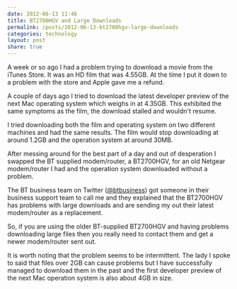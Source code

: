 ```yaml
---
date: 2012-06-13 11:46
title: BT2700HGV and Large Downloads
permalink: /posts/2012-06-13-bt2700hgv-large-downloads
categories: technology
layout: post
share: true
---
```


A week or so ago I had a problem trying to download a movie from the iTunes Store. It was an HD film that was 4.55GB. At the time I put it down to a problem with the store and Apple gave me a refund.

A couple of days ago I tried to download the latest developer preview of the next Mac operating system which weighs in at 4.35GB. This exhibited the same symptoms as the film, the download stalled and wouldn't resume.

I tried downloading both the film and operating system on two different machines and had the same results. The film would stop downloading at around 1.2GB and the operation system at around 30MB.

After messing around for the best part of a day and out of desperation I swapped the BT supplied modem/router, a BT2700HGV, for an old Netgear modem/router I had and the operation system downloaded without a problem.

The BT business team on Twitter ([@btbusiness](http://twitter.com/btbusiness)) got someone in their business support team to call me and they explained that the BT2700HGV has problems with large downloads and are sending my out their latest modem/router as a replacement.

So, if you are using the older BT-supplied BT2700HGV and having problems downloading large files then you really need to contact them and get a newer modem/router sent out.

It is worth noting that the problem seems to be intermittent. The lady I spoke to said that files over 2GB can cause problems but I have successfully managed to download them in the past and the first developer preview of the next Mac operation system is also about 4GB in size.
